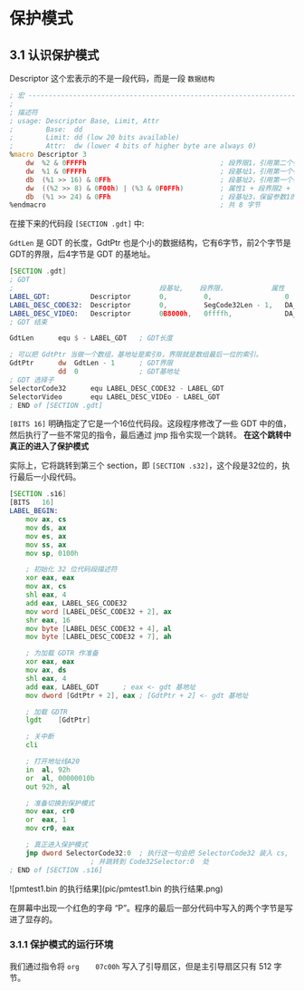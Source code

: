 # 保护模式

## 3.1 认识保护模式

Descriptor 这个宏表示的不是一段代码，而是一段 `数据结构`

```asm
; 宏 ------------------------------------------------------------------------------------------------------
;
; 描述符
; usage: Descriptor Base, Limit, Attr
;        Base:  dd
;        Limit: dd (low 20 bits available)
;        Attr:  dw (lower 4 bits of higher byte are always 0)
%macro Descriptor 3
	dw	%2 & 0FFFFh									; 段界限1，引用第二个参数去掉高16位
	dw	%1 & 0FFFFh									; 段基址1，引用第一个参数去掉高16位
	db	(%1 >> 16) & 0FFh							; 段基址2，引用第一个参数，并将高16位移动到低16位，其余的位置零
	dw	((%2 >> 8) & 0F00h) | (%3 & 0F0FFh)			; 属性1 + 段界限2 + 属性2，将一个 word 的 [0,15] 和 [24, 31] 置位参数三的相同位，[16, 23] 置位为参数而的 [24, 31]
	db	(%1 >> 24) & 0FFh							; 段基址3，保留参数1的高8位
%endmacro 											; 共 8 字节
```

在接下来的代码段 `[SECTION .gdt]` 中:

`GdtLen` 是 GDT 的长度，GdtPtr 也是个小的数据结构，它有6字节，前2个字节是GDT的界限，后4字节是 GDT 的基地址。

```asm
[SECTION .gdt]
; GDT
;                              		 段基址,    段界限，			属性
LABEL_GDT:	   		Descriptor       0,         0, 					0           	; 空描述符
LABEL_DESC_CODE32:  Descriptor       0, 		SegCode32Len - 1,	DA_C + DA_32	; 非一致代码段
LABEL_DESC_VIDEO:   Descriptor 		 0B8000h,   0ffffh, 			DA_DRW	     	; 显存首地址
; GDT 结束

GdtLen		equ	$ - LABEL_GDT	; GDT长度

; 可以把 GdtPtr 当做一个数组，基地址是索引0，界限就是数组最后一位的索引。
GdtPtr		dw	GdtLen - 1		; GDT界限
			dd	0				; GDT基地址
; GDT 选择子
SelectorCode32		equ	LABEL_DESC_CODE32 - LABEL_GDT
SelectorVideo		equ	LABEL_DESC_VIDEo - LABEL_GDT
; END of [SECTION .gdt]
```

`[BITS 16]` 明确指定了它是一个16位代码段。这段程序修改了一些 GDT 中的值，然后执行了一些不常见的指令，最后通过 jmp 指令实现一个跳转。 **在这个跳转中真正的进入了保护模式**

实际上，它将跳转到第三个 section，即 `[SECTION .s32]`，这个段是32位的，执行最后一小段代码。

```asm
[SECTION .s16]
[BITS	16]
LABEL_BEGIN:
	mov	ax, cs
	mov	ds, ax
	mov	es, ax
	mov	ss, ax
	mov	sp, 0100h

	; 初始化 32 位代码段描述符
	xor	eax, eax
	mov	ax, cs
	shl	eax, 4
	add	eax, LABEL_SEG_CODE32
	mov	word [LABEL_DESC_CODE32 + 2], ax
	shr	eax, 16
	mov	byte [LABEL_DESC_CODE32 + 4], al
	mov	byte [LABEL_DESC_CODE32 + 7], ah

	; 为加载 GDTR 作准备
	xor	eax, eax
	mov	ax, ds
	shl	eax, 4
	add	eax, LABEL_GDT		; eax <- gdt 基地址
	mov	dword [GdtPtr + 2], eax	; [GdtPtr + 2] <- gdt 基地址

	; 加载 GDTR
	lgdt	[GdtPtr]

	; 关中断
	cli

	; 打开地址线A20
	in	al, 92h
	or	al, 00000010b
	out	92h, al

	; 准备切换到保护模式
	mov	eax, cr0
	or	eax, 1
	mov	cr0, eax

	; 真正进入保护模式
	jmp	dword SelectorCode32:0	; 执行这一句会把 SelectorCode32 装入 cs,
					; 并跳转到 Code32Selector:0  处
; END of [SECTION .s16]
```

![pmtest1.bin 的执行结果](pic/pmtest1.bin 的执行结果.png)

在屏幕中出现一个红色的字母 “P”。程序的最后一部分代码中写入的两个字节是写进了显存的。

### 3.1.1 保护模式的运行环境

我们通过指令将 `org	07c00h` 写入了引导扇区，但是主引导扇区只有 512 字节。
